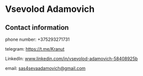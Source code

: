 # Vsevolod  Adamovich

## Contact information

phone number: +375293271731

telegram: https://t.me/Kranut

LinkedIn: www.linkedin.com/in/vsevolod-adamovich-58408925b

email: sas4sevaadamovich@gmail.com


